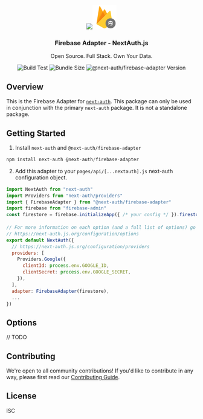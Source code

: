 <p align="center">
   <br/>
   <a href="https://next-auth.js.org" target="_blank">
    <img height="64px" src="https://next-auth.js.org/img/logo/logo-sm.png" /></a><img height="64px" src="./logo.svg" />
   <h3 align="center"><b>Firebase Adapter</b> - NextAuth.js</h3>
   <p align="center">
   Open Source. Full Stack. Own Your Data.
   </p>
   <p align="center" style="align: center;">
      <img src="https://github.com/nextauthjs/adapters/actions/workflows/canary.yml/badge.svg" alt="Build Test" />
      <img src="https://img.shields.io/bundlephobia/minzip/@next-auth/firebase-adapter" alt="Bundle Size"/>
      <img src="https://img.shields.io/npm/v/@next-auth/firebase-adapter" alt="@next-auth/firebase-adapter Version" />
   </p>
</p>

## Overview

This is the Firebase Adapter for [`next-auth`](https://next-auth.js.org). This package can only be used in conjunction with the primary `next-auth` package. It is not a standalone package.

## Getting Started

1. Install `next-auth` and `@next-auth/firebase-adapter`

```js
npm install next-auth @next-auth/firebase-adapter
```

2. Add this adapter to your `pages/api/[...nextauth].js` next-auth configuration object.

```js
import NextAuth from "next-auth"
import Providers from "next-auth/providers"
import { FirebaseAdapter } from "@next-auth/firebase-adapter"
import firebase from "firebase-admin"
const firestore = firebase.initializeApp({ /* your config */ }).firestore()

// For more information on each option (and a full list of options) go to
// https://next-auth.js.org/configuration/options
export default NextAuth({
  // https://next-auth.js.org/configuration/providers
  providers: [
    Providers.Google({
      clientId: process.env.GOOGLE_ID,
      clientSecret: process.env.GOOGLE_SECRET,
    }),
  ],
  adapter: FirebaseAdapter(firestore),
  ...
})
```

## Options

// TODO

## Contributing

We're open to all community contributions! If you'd like to contribute in any way, please first read our [Contributing Guide](https://github.com/nextauthjs/adapters/blob/canary/CONTRIBUTING.md).

## License

ISC
